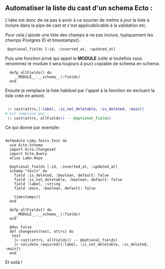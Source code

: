 ## Automatiser la liste du cast d'un schema Ecto :

L'idée est donc de ne pas à avoir à ce soucier de mettre à jour la liste à inclure dans la pipe de cast et c'est applicablicable à la
validation etc.

Pour cela j'ajoute une liste des champs à ne pas inclure, typiquement les champs Postgres ID et timestamps().

` @optional_fields [:id, :inserted_at, :updated_at]`

Puis une fonction privé qui appel le **MODULE** (utile si toutefois vous renommez le module il sera toujours à jour) copiable de schema en
schema.

```
  defp allFields() do
    __MODULE__.__schema__(:fields)
  end

```

Ensuite je remplace la liste habituel par l'appel à la fonction en excluant la liste crée en amont.

```Elixir

 |> cast(attrs,[:label, :is_not_deletable, :is_deleted, :main])
# Est remplacé par :
 |> cast(attrs, allFields() -- @optional_fields)
```

Ce qui donne par exemple :

```

defmodule Labo.Tests.Test do
  use Ecto.Schema
  import Ecto.Changeset
  import Ecto.Query
  alias Labo.Repo

  @optional_fields [:id, :inserted_at, :updated_at]
  schema "tests" do
    field :is_deleted, :boolean, default: false
    field :is_not_deletable, :boolean, default: false
    field :label, :string
    field :main, :boolean, default: false

    timestamps()
  end

  defp allFields() do
    __MODULE__.__schema__(:fields)
  end

  @doc false
  def changeset(test, attrs) do
   test
    |> cast(attrs, allFields() -- @optional_fields)
    |> validate_required([:label, :is_not_deletable, :is_deleted, :main])
  end
```

Et voilà !
